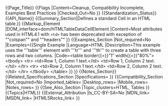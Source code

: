 {{Page_Title}}
{{Flags
|Content=Cleanup, Compatibility Incomplete, Examples Best Practices
|Checked_Out=No
}}
{{Standardization_Status}}
{{API_Name}}
{{Summary_Section|Defines a standard Cell in an HTML table.}}
{{Markup_Element
|DOM_interface=dom/HTMLTableDataCellElement
|Content=Most attributes used in HTML4.1 with <code>&lt;td&gt;</code> has been deprecated with exception of ""colspan"" and ""headers""
}}
{{Examples_Section
|Not_required=No
|Examples={{Single Example
|Language=HTML
|Description=This example uses the '''table''' element with '''tr''' and '''th''' to create a table with three rows and two columns.
|Code=&lt;table border{{=}}"1" width{{=}}"80%"&gt;
  &lt;tbody&gt;
    &lt;tr&gt;
      &lt;td&gt;Row 1, Column 1 text.&lt;/td&gt;
      &lt;td&gt;Row 1, Column 2 text.&lt;/td&gt;
    &lt;/tr&gt;
    &lt;tr&gt;
      &lt;td&gt;Row 2, Column 1 text.&lt;/td&gt;
      &lt;td&gt;Row 2, Column 2 text.&lt;/td&gt;
    &lt;/tr&gt;
  &lt;/tbody&gt;
&lt;/table&gt;
}}
}}
{{Notes_Section}}
{{Related_Specifications_Section
|Specifications=
}}
{{Compatibility_Section
|Not_required=No
|Imported_tables=
|Desktop_rows=
|Mobile_rows=
|Notes_rows=
}}
{{See_Also_Section
|Topic_clusters=HTML, Tables
}}
{{Topics|HTML}}
{{External_Attribution
|Is_CC-BY-SA=No
|MDN_link=
|MSDN_link=
|HTML5Rocks_link=
}}